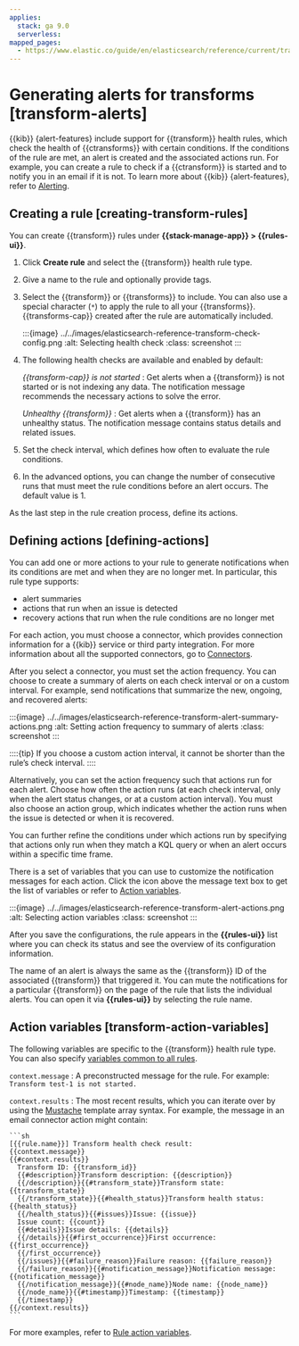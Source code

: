 ```yaml
---
applies:
  stack: ga 9.0
  serverless:
mapped_pages:
  - https://www.elastic.co/guide/en/elasticsearch/reference/current/transform-alerts.html
---
```


# Generating alerts for transforms [transform-alerts]

{{kib}} {alert-features} include support for {{transform}} health rules, which check the health of {{ctransforms}} with certain conditions. If the conditions of the rule are met, an alert is created and the associated actions run. For example, you can create a rule to check if a {{ctransform}} is started and to notify you in an email if it is not. To learn more about {{kib}} {alert-features}, refer to [Alerting](../alerts/kibana.md#alerting-getting-started).

## Creating a rule [creating-transform-rules]

You can create {{transform}} rules under **{{stack-manage-app}} > {{rules-ui}}**.

1. Click **Create rule** and select the {{transform}} health rule type.
2. Give a name to the rule and optionally provide tags.
3. Select the {{transform}} or {{transforms}} to include. You can also use a special character (`*`) to apply the rule to all your {{transforms}}. {{transforms-cap}} created after the rule are automatically included.

    :::{image} ../../images/elasticsearch-reference-transform-check-config.png
    :alt: Selecting health check
    :class: screenshot
    :::

4. The following health checks are available and enabled by default:

    *{{transform-cap}} is not started*
    :   Get alerts when a {{transform}} is not started or is not indexing any data. The notification message recommends the necessary actions to solve the error.

    *Unhealthy {{transform}}*
    :   Get alerts when a {{transform}} has an unhealthy status. The notification message contains status details and related issues.

5. Set the check interval, which defines how often to evaluate the rule conditions.
6. In the advanced options, you can change the number of consecutive runs that must meet the rule conditions before an alert occurs. The default value is 1.

As the last step in the rule creation process, define its actions.


## Defining actions [defining-actions]

You can add one or more actions to your rule to generate notifications when its conditions are met and when they are no longer met. In particular, this rule type supports:

* alert summaries
* actions that run when an issue is detected
* recovery actions that run when the rule conditions are no longer met

For each action, you must choose a connector, which provides connection information for a {{kib}} service or third party integration. For more information about all the supported connectors, go to [Connectors](../../deploy-manage/manage-connectors.md).

After you select a connector, you must set the action frequency. You can choose to create a summary of alerts on each check interval or on a custom interval. For example, send notifications that summarize the new, ongoing, and recovered alerts:

:::{image} ../../images/elasticsearch-reference-transform-alert-summary-actions.png
:alt: Setting action frequency to summary of alerts
:class: screenshot
:::

::::{tip}
If you choose a custom action interval, it cannot be shorter than the rule’s check interval.
::::


Alternatively, you can set the action frequency such that actions run for each alert. Choose how often the action runs (at each check interval, only when the alert status changes, or at a custom action interval). You must also choose an action group, which indicates whether the action runs when the issue is detected or when it is recovered.

You can further refine the conditions under which actions run by specifying that actions only run when they match a KQL query or when an alert occurs within a specific time frame.

There is a set of variables that you can use to customize the notification messages for each action. Click the icon above the message text box to get the list of variables or refer to [Action variables](#transform-action-variables).

:::{image} ../../images/elasticsearch-reference-transform-alert-actions.png
:alt: Selecting action variables
:class: screenshot
:::

After you save the configurations, the rule appears in the **{{rules-ui}}** list where you can check its status and see the overview of its configuration information.

The name of an alert is always the same as the {{transform}} ID of the associated {{transform}} that triggered it. You can mute the notifications for a particular {{transform}} on the page of the rule that lists the individual alerts. You can open it via **{{rules-ui}}** by selecting the rule name.


## Action variables [transform-action-variables]

The following variables are specific to the {{transform}} health rule type. You can also specify [variables common to all rules](../alerts/kibana/rule-action-variables.md).

`context.message`
:   A preconstructed message for the rule. For example: `Transform test-1 is not started.`

`context.results`
:   The most recent results, which you can iterate over by using the [Mustache](https://mustache.github.io/) template array syntax. For example, the message in an email connector action might contain:

    ```sh
    [{{rule.name}}] Transform health check result:
    {{context.message}}
    {{#context.results}}
      Transform ID: {{transform_id}}
      {{#description}}Transform description: {{description}}
      {{/description}}{{#transform_state}}Transform state: {{transform_state}}
      {{/transform_state}}{{#health_status}}Transform health status: {{health_status}}
      {{/health_status}}{{#issues}}Issue: {{issue}}
      Issue count: {{count}}
      {{#details}}Issue details: {{details}}
      {{/details}}{{#first_occurrence}}First occurrence: {{first_occurrence}}
      {{/first_occurrence}}
      {{/issues}}{{#failure_reason}}Failure reason: {{failure_reason}}
      {{/failure_reason}}{{#notification_message}}Notification message: {{notification_message}}
      {{/notification_message}}{{#node_name}}Node name: {{node_name}}
      {{/node_name}}{{#timestamp}}Timestamp: {{timestamp}}
      {{/timestamp}}
    {{/context.results}}
    ```


For more examples, refer to [Rule action variables](../alerts/kibana/rule-action-variables.md).
